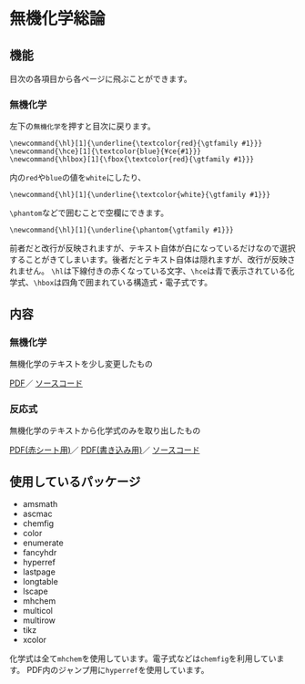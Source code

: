 # 無機化学総論
## 機能
目次の各項目から各ページに飛ぶことができます。
### 無機化学
左下の`無機化学`を押すと目次に戻ります。
```
\newcommand{\hl}[1]{\underline{\textcolor{red}{\gtfamily #1}}}
\newcommand{\hce}[1]{\textcolor{blue}{¥ce{#1}}}
\newcommand{\hlbox}[1]{\fbox{\textcolor{red}{\gtfamily #1}}}
```
内の`red`や`blue`の値を`white`にしたり、
```
\newcommand{\hl}[1]{\underline{\textcolor{white}{\gtfamily #1}}}
```
`\phantom`などで囲むことで空欄にできます。
```
\newcommand{\hl}[1]{\underline{\phantom{\gtfamily #1}}}
```
前者だと改行が反映されますが、テキスト自体が白になっているだけなので選択することがきてしまいます。後者だとテキスト自体は隠れますが、改行が反映されません。
`\hl`は下線付きの赤くなっている文字、`\hce`は青で表示されている化学式、`\hbox`は四角で囲まれている構造式・電子式です。

## 内容
### 無機化学
無機化学のテキストを少し変更したもの

[PDF](/無機化学/inorganic-chemistry.pdf)／
[ソースコード](/無機化学/inorganic-chemistry.tex)
### 反応式
無機化学のテキストから化学式のみを取り出したもの

[PDF(赤シート用)](反応式/反応式まとめ[赤シート用].pdf)／
[PDF(書き込み用)](反応式/反応式まとめ[書き込み用].pdf)／
[ソースコード](/反応式/反応式まとめ.tex)

## 使用しているパッケージ
- amsmath
- ascmac
- chemfig
- color
- enumerate
- fancyhdr
- hyperref
- lastpage
- longtable
- lscape
- mhchem
- multicol
- multirow
- tikz
- xcolor

化学式は全て`mhchem`を使用しています。電子式などは`chemfig`を利用しています。
PDF内のジャンプ用に`hyperref`を使用しています。
